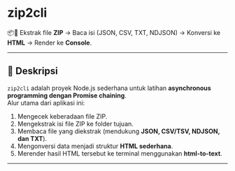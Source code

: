 # zip2cli

📦🔎 Ekstrak file **ZIP** → Baca isi (JSON, CSV, TXT, NDJSON) → Konversi ke **HTML** → Render ke **Console**.  

---

## 📖 Deskripsi
`zip2cli` adalah proyek Node.js sederhana untuk latihan **asynchronous programming dengan Promise chaining**.  
Alur utama dari aplikasi ini:  

1. Mengecek keberadaan file ZIP.  
2. Mengekstrak isi file ZIP ke folder tujuan.  
3. Membaca file yang diekstrak (mendukung **JSON, CSV/TSV, NDJSON, dan TXT**).  
4. Mengonversi data menjadi struktur **HTML sederhana**.  
5. Merender hasil HTML tersebut ke terminal menggunakan **html-to-text**.  

---